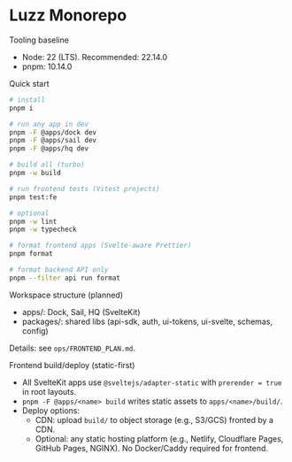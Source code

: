 # Luzz Monorepo

Tooling baseline

- Node: 22 (LTS). Recommended: 22.14.0
- pnpm: 10.14.0

Quick start

```sh
# install
pnpm i

# run any app in dev
pnpm -F @apps/dock dev
pnpm -F @apps/sail dev
pnpm -F @apps/hq dev

# build all (turbo)
pnpm -w build

# run frontend tests (Vitest projects)
pnpm test:fe

# optional
pnpm -w lint
pnpm -w typecheck

# format frontend apps (Svelte-aware Prettier)
pnpm format

# format backend API only
pnpm --filter api run format
```

Workspace structure (planned)

- apps/: Dock, Sail, HQ (SvelteKit)
- packages/: shared libs (api-sdk, auth, ui-tokens, ui-svelte, schemas, config)

Details: see `ops/FRONTEND_PLAN.md`.

Frontend build/deploy (static-first)

- All SvelteKit apps use `@sveltejs/adapter-static` with `prerender = true` in root layouts.
- `pnpm -F @apps/<name> build` writes static assets to `apps/<name>/build/`.
- Deploy options:
  - CDN: upload `build/` to object storage (e.g., S3/GCS) fronted by a CDN.
  - Optional: any static hosting platform (e.g., Netlify, Cloudflare Pages, GitHub Pages, NGINX). No Docker/Caddy required for frontend.
